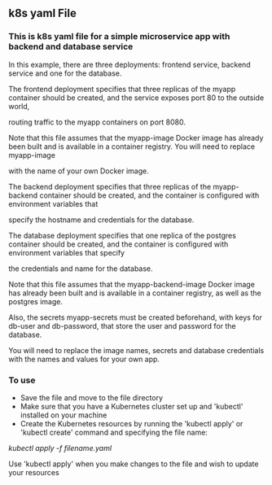 ## k8s yaml File 


### This is k8s yaml file for a simple microservice app with backend and database service

In this example, there are three deployments: frontend service, backend service and one for the database. 

The frontend deployment specifies that three replicas of the myapp container should be created, and the service exposes port 80 to the outside world, 

routing traffic to the myapp containers on port 8080. 

Note that this file assumes that the myapp-image Docker image has already been built and is available in a container registry. You will need to replace myapp-image 

with the name of your own Docker image.

The backend deployment specifies that three replicas of the myapp-backend container should be created, and the container is configured with environment variables that 

specify the hostname and credentials for the database. 

The database deployment specifies that one replica of the postgres container should be created, and the container is configured with environment variables that specify 

the credentials and name for the database.

Note that this file assumes that the myapp-backend-image Docker image has already been built and is available in a container registry, as well as the postgres image. 

Also, the secrets myapp-secrets must be created beforehand, with keys for db-user and db-password, that store the user and password for the database. 

You will need to replace the image names, secrets and database credentials with the names and values for your own app.


### To use

- Save the file and move to the file directory
- Make sure that you have a Kubernetes cluster set up and 'kubectl' installed on your machine
- Create the Kubernetes resources by running the 'kubectl apply' or 'kubectl create' command and specifying the file name:

<i> kubectl apply -f filename.yaml</i>

Use 'kubectl apply' when you make changes to the file and wish to update your resources
